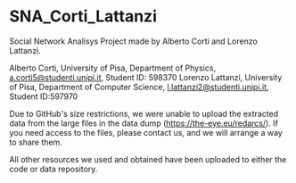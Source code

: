 # SNA_Corti_Lattanzi
Social Network Analisys Project made by Alberto Corti and Lorenzo Lattanzi.

Alberto Corti, University of Pisa, Department of Physics, a.corti5@studenti.unipi.it, Student ID: 598370
Lorenzo Lattanzi, University of Pisa, Department of Computer Science, l.lattanzi2@studenti.unipi.it, Student ID:597970

Due to GitHub's size restrictions, we were unable to upload the extracted data from the large files in the data dump (https://the-eye.eu/redarcs/). If you need access to the files, please contact us, and we will arrange a way to share them.

All other resources we used and obtained have been uploaded to either the code or data repository.
